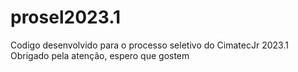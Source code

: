 # prosel2023.1

  Codigo desenvolvido para o processo seletivo do CimatecJr 2023.1
  Obrigado pela atenção, espero que gostem
